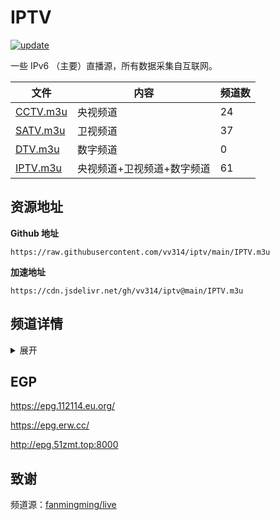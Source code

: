 # IPTV

<a href="https://github.com/vv314/iptv"><img src="https://img.shields.io/github/last-commit/vv314/iptv/main?label=update" alt="update"></a>

一些 IPv6 （主要）直播源，所有数据采集自互联网。

| 文件 | 内容 | 频道数 |
| ---- | ----- | --- |
| [CCTV.m3u](https://raw.githubusercontent.com/vv314/iptv/main/m3u/CCTV.m3u) | 央视频道 | 24 |
| [SATV.m3u](https://raw.githubusercontent.com/vv314/iptv/main/m3u/SATV.m3u) | 卫视频道 | 37 |
| [DTV.m3u](https://raw.githubusercontent.com/vv314/iptv/main/m3u/DTV.m3u) | 数字频道 | 0 |
| [IPTV.m3u](https://raw.githubusercontent.com/vv314/iptv/main/m3u/IPTV.m3u) | 央视频道+卫视频道+数字频道 | 61 |

## 资源地址

**Github 地址**

```
https://raw.githubusercontent.com/vv314/iptv/main/IPTV.m3u
```

**加速地址**

```
https://cdn.jsdelivr.net/gh/vv314/iptv@main/IPTV.m3u
```

## 频道详情
<details>
<summary>展开</summary>

### 央视频道（24）

```
https://raw.githubusercontent.com/vv314/iptv/main/m3u/CCTV.m3u
```

CCTV-1综合、CCTV-2财经、CCTV-3综艺、CCTV-4中文国际、CCTV-5体育、CCTV-5+体育赛事、CCTV-6电影、CCTV-7国防军事、CCTV-8电视剧、CCTV-9纪录、CCTV-10科教、CCTV-11戏曲、CCTV-12社会与法、CCTV-13新闻、CCTV-14少儿、CCTV-15音乐、CCTV-16奥林匹克、CCTV-17农业农村、CGTN英语、CGTN记录、CGTN俄语、CGTN法语、CGTN西语、CGTN阿语

### 卫视频道（37）

```
https://raw.githubusercontent.com/vv314/iptv/main/m3u/SATV.m3u
```

北京卫视、东方卫视、浙江卫视、江苏卫视、广东卫视、湖南卫视、深圳卫视、四川卫视、天津卫视、辽宁卫视、黑龙江卫视、吉林卫视、海南卫视、广西卫视、河北卫视、山东卫视、山西卫视、湖北卫视、江西卫视、重庆卫视、东南卫视、陕西卫视、青海卫视、安徽卫视、云南卫视、贵州卫视、宁夏卫视、甘肃卫视、内蒙古卫视、新疆卫视、西藏卫视、延边卫视、康巴卫视、中国教育1台、中国教育2台、中国教育3台、中国教育4台

### 数字频道（0）

```
https://raw.githubusercontent.com/vv314/iptv/main/m3u/DTV.m3u
```


</details>

## EGP

https://epg.112114.eu.org/

https://epg.erw.cc/

http://epg.51zmt.top:8000


## 致谢

频道源：[fanmingming/live](https://github.com/fanmingming/live)
